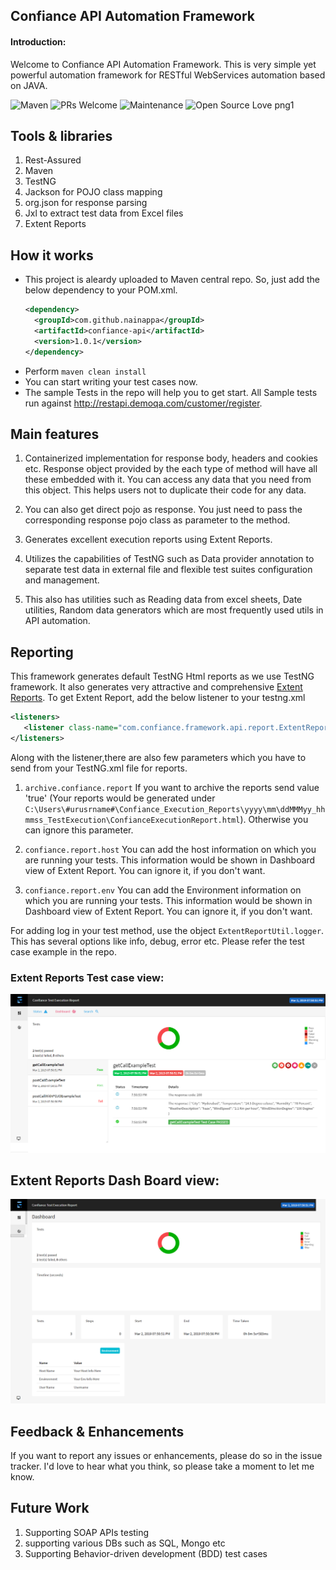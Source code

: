 ## Confiance API Automation Framework

#### Introduction:
Welcome to Confiance API Automation Framework. This is very simple yet powerful automation framework for RESTful WebServices automation based on JAVA.

![Maven](https://maven-badges.herokuapp.com/maven-central/com.github.nainappa/confiance-api/badge.svg)
![PRs Welcome](https://img.shields.io/badge/PRs-welcome-brightgreen.svg?style=flat-square)
![Maintenance](https://img.shields.io/badge/Maintained%3F-yes-green.svg)
![Open Source Love png1](https://badges.frapsoft.com/os/v1/open-source.png?v=103)

Tools & libraries
---------------------------------------
1. Rest-Assured
2. Maven 
3. TestNG
4. Jackson for POJO class mapping
5. org.json for response parsing
6. Jxl to extract test data from Excel files
7. Extent Reports

How it works
---------------------------------------
* This project is aleardy uploaded to Maven central repo. So, just add the below dependency to your POM.xml. 
   ```xml
   <dependency>
     <groupId>com.github.nainappa</groupId>
     <artifactId>confiance-api</artifactId>
     <version>1.0.1</version>
  </dependency> 
  
   ```
* Perform ```maven clean install```
* You can start writing your test cases now.
* The sample Tests in the repo will help you to get start. All Sample tests run against http://restapi.demoqa.com/customer/register. 

Main features
----------------------------
1. Containerized implementation for response body, headers and cookies etc. Response object provided by the each type of method will have all these embedded with it. You can access any data that you need from this object. This helps users not to duplicate their code for any data. 

2. You can also get direct pojo as response. You just need to pass the corresponding response pojo class as parameter to the method.

3. Generates excellent execution reports using Extent Reports.
 
4. Utilizes the capabilities of TestNG such as Data provider annotation to separate test data in external file and flexible test suites configuration and management.

5. This also has utilities such as Reading data from excel sheets, Date utilities, Random data generators which are most frequently used utils in API automation.

Reporting
------------
This framework generates default TestNG Html reports as we use TestNG framework. It also generates very attractive and comprehensive [Extent Reports][1]. To get Extent Report, add the below listener to your testng.xml

```xml
<listeners>
   <listener class-name="com.confiance.framework.api.report.ExtentReportListener"/>
</listeners>
```
Along with the listener,there are also few parameters which you have to send from your TestNG.xml file for reports.
1. ``` archive.confiance.report ```
If you want to archive the reports send value 'true' (Your reports would be generated under  ```C:\Users\#urusrname#\Confiance_Execution_Reports\yyyy\mm\ddMMMyy_hhmmss_TestExecution\ConfianceExecutionReport.html```). Otherwise you can ignore this parameter.

2. ``` confiance.report.host ```
You can add the host information on which you are running your tests. This information would be shown in Dashboard view of Extent Report. You can ignore it, if you don't want.

2. ``` confiance.report.env ```
You can add the Environment information on which you are running your tests. This information would be shown in Dashboard view of Extent Report. You can ignore it, if you don't want.

For adding log in your test method, use the object ``` ExtentReportUtil.logger ```. This has several options like info, debug, error etc. Please refer the test case example in the repo.

### Extent Reports Test case view:
![Screenshot](Extent_Report_Test_Case_View.png)
## Extent Reports Dash Board view:
![Screenshot](Extent_Report_DashBoard_View.png)

Feedback & Enhancements
-----------------------
If you want to report any issues or enhancements, please do so in the issue tracker. I'd love to hear what you think, so please take a moment to let me know.

Future Work
------------
1. Supporting SOAP APIs testing
2. supporting various DBs such as SQL, Mongo etc 
3. Supporting Behavior-driven development (BDD) test cases

[1]: http://extentreports.com/docs/versions/3/java/ "Extent Reports"
